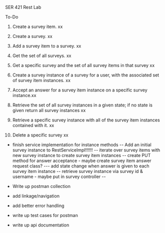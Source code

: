 SER 421 Rest Lab

To-Do
1. Create a survey item. xx
2. Create a survey. xx
3. Add a survey item to a survey. xx
4. Get the set of all surveys. xx
5. Get a specific survey and the set of all survey items in that survey xx

6. Create a survey instance of a survey for a user, with the associated set of survey item instances. xx 

7. Accept an answer for a survey item instance on a specific survey instance.xx

8. Retrieve the set of all survey instances in a given state; if no state is given return all survey instances xx

9. Retrieve a specific survey instance with all of the survey item instances contained with it. xx

10. Delete a specific survey xx




- finish service implementation for instance methods
-- Add an initial survey instance to RestServiceImpl!!!!!!
-- iterate over survey items with new survey instance to create survey item instances
-- create PUT method for answer acceptance - maybe create survey item answer request class?
--- add state change when answer is given to each survey item instance
-- retrieve survey instance via survey id & username - maybe put in survey controller 
--

- Write up postman collection
- add linkage/navigation
- add better error handling
- write up test cases for postman
- write up api documentation